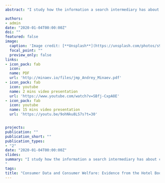 ```yaml
---
abstract: "I study how the information a search intermediary has about consumer preferences impacts the market. Consumers participate in costly search among different sellers’ products, relying on the rankings order provided by the intermediary based on their preferences. Better product targeting affects consumer search and purchases, which, in turn, changes the seller pricing incentives. I considered these aspects by modeling both sides of the market under various ranking algorithms used by the intermediary. On the demand side, I developed a joint model of consumer costly search and purchase. On the supply side, I considered the sellers’ pricing competition. To estimate the demand and supply models, I utilized a rich dataset provided by Expedia, which includes consumer search and purchase data and information on the hotels and prices they charge. I find that if the intermediary uses data on consumers’ preferences to provide them personalized rankings of products, consumers, on average, experience a 3.6% ($4.9) utility decrease due to increased transaction prices, a 0.8% ($1.1) utility gain due to a reduction in search spending, and 0.5% ($0.7) utility gain due to finding a better-fitted hotel."

authors:
- admin
date: "2020-01-04T00:00:00Z"
doi: ""
featured: false
image:
  caption: 'Image credit: [**Unsplash**](https://unsplash.com/photos/s9CC2SKySJM)'
  focal_point: ""
  preview_only: false
links:
- icon_pack: fab
  icon:
  name: PDF
  url: 'http://minaev.io/files/jmp_Andrey_Minaev.pdf'
- icon_pack: fab
  icon: youtube
  name: 2 mins video presentation
  url: 'https://www.youtube.com/watch?v=SBfj-CxpA8E'
- icon_pack: fab
  icon: youtube
  name: 15 mins video presentation
  url: 'https://youtu.be/9ohNku8LS7s?t=30'


projects:
publication: ""
publication_short: ""
publication_types:
- "2"
date: "2020-01-04T00:00:00Z"
slides:
summary: "I study how the information a search intermediary has about consumer preferences impacts the market. Consumers participate in costly search among different sellers’ products, relying on the rankings order provided by the intermediary based on their preferences. Better product targeting affects consumer search and purchases, which, in turn, changes the seller pricing incentives. I considered these aspects by modeling both sides of the market under various ranking algorithms used by the intermediary. On the demand side, I developed a joint model of consumer costly search and purchase. On the supply side, I considered the sellers’ pricing competition. To estimate the demand and supply models, I utilized a rich dataset provided by Expedia, which includes consumer search and purchase data and information on the hotels and prices they charge. I find that if the intermediary uses data on consumers’ preferences to provide them personalized rankings of products, consumers, on average, experience a 3.6% ($4.9) utility decrease due to increased transaction prices, a 0.8% ($1.1) utility gain due to a reduction in search spending, and 0.5% ($0.7) utility gain due to finding a better-fitted hotel.
"
tags:
title: "Consumer Data and Consumer Welfare: Evidence from the Hotel Booking Market (Job Market Paper)"
---
```

